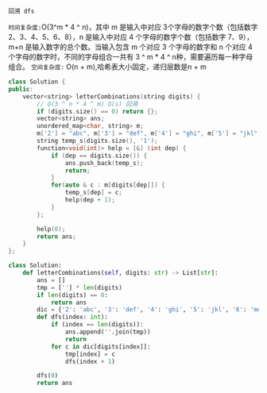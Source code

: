 <!--
 * @Author: yitong 2969413251@qq.com
 * @Date: 2023-06-18 15:59:32
-->
`回溯 dfs`

`时间复杂度:`O(3^m * 4 ^ n)，其中 m 是输入中对应 3个字母的数字个数（包括数字 2、3、4、5、6、8），n 是输入中对应 4 个字母的数字个数（包括数字 7、9），m+n 是输入数字的总个数。当输入包含 m 个对应 3 个字母的数字和 n 个对应 4 个字母的数字时，不同的字母组合一共有 3 ^ m * 4  ^ n种，需要遍历每一种字母组合。
`空间复杂度:` O(n + m),哈希表大小固定，递归层数是n + m

```cpp
class Solution {
public:
    vector<string> letterCombinations(string digits) {
        // O(3 ^ n * 4 ^ m) O(s) 回溯
        if (digits.size() == 0) return {};
        vector<string> ans;
        unordered_map<char, string> m;
        m['2'] = "abc", m['3'] = "def", m['4'] = "ghi", m['5'] = "jkl", m['6'] = "mno", m['7'] = "pqrs", m['8'] = "tuv", m['9'] = "wxyz";
        string temp_s(digits.size(), '1');
        function<void(int)> help = [&] (int dep) {
            if (dep == digits.size()) {
                ans.push_back(temp_s);
                return;
            }
            for(auto & c : m[digits[dep]]) {
                temp_s[dep] = c;
                help(dep + 1);
            }
        };

        help(0);
        return ans;
    }
};
```

```python
class Solution:
    def letterCombinations(self, digits: str) -> List[str]:
        ans = []
        tmp = [''] * len(digits)
        if len(digits) == 0:
            return ans
        dic = {'2': 'abc', '3': 'def', '4': 'ghi', '5': 'jkl', '6': 'mno', '7': 'pqrs', '8': 'tuv', '9': 'wxyz'}
        def dfs(index: int):
            if (index == len(digits)):
                ans.append(''.join(tmp))
                return
            for c in dic[digits[index]]:
                tmp[index] = c
                dfs(index + 1)

        dfs(0)
        return ans
```